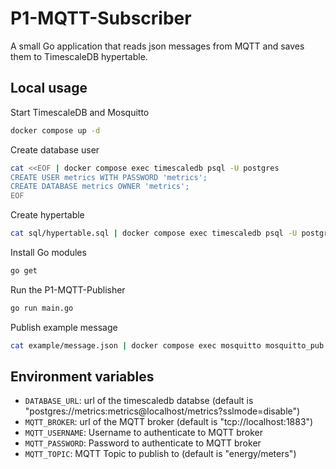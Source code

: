 # P1-MQTT-Subscriber

A small Go application that reads json messages from MQTT and saves them to TimescaleDB hypertable.

## Local usage

Start TimescaleDB and Mosquitto
```bash
docker compose up -d
```

Create database user
```bash
cat <<EOF | docker compose exec timescaledb psql -U postgres
CREATE USER metrics WITH PASSWORD 'metrics';
CREATE DATABASE metrics OWNER 'metrics';
EOF
```

Create hypertable
```bash
cat sql/hypertable.sql | docker compose exec timescaledb psql -U postgres metrics
```

Install Go modules
```bash
go get
```

Run the P1-MQTT-Publisher
```bash
go run main.go
```

Publish example message
```bash
cat example/message.json | docker compose exec mosquitto mosquitto_pub -h mosquitto -t energy/meters -l
```

## Environment variables

 * `DATABASE_URL`: url of the timescaledb databse (default is "postgres://metrics:metrics@localhost/metrics?sslmode=disable")
 * `MQTT_BROKER`: url of the MQTT broker (default is "tcp://localhost:1883")
 * `MQTT_USERNAME`: Username to authenticate to MQTT broker
 * `MQTT_PASSWORD`: Password to authenticate to MQTT broker
 * `MQTT_TOPIC`: MQTT Topic to publish to (default is "energy/meters")
